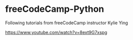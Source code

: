 # freeCodeCamp-Python
Following tutorials from freeCodeCamp instructor Kylie Ying

https://www.youtube.com/watch?v=8ext9G7xspg
